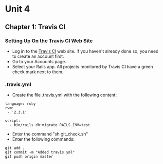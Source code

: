 # Unit 4
## Chapter 1: Travis CI

### Setting Up On the Travis CI Web Site
* Log in to the [Travis CI](https://travis-ci.org/) web site.  If you haven't already done so, you need to create an account first.
* Go to your Accounts page.
* Select your Rails app.  All projects monitored by Travis CI have a green check mark next to them.

### .travis.yml
* Create the file .travis.yml with the following content:
```
language: ruby
rvm:
 - '2.3.1'

script:
  - bin/rails db:migrate RAILS_ENV=test
```
* Enter the command "sh git_check.sh"
* Enter the following commands:
```
git add .
git commit -m "Added travis.yml"
git push origin master
```
